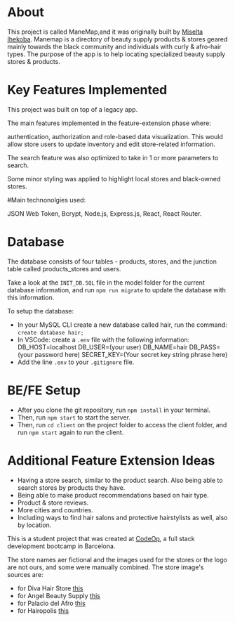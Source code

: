 
# About

This project is called ManeMap,and it was originally built by [Miselta Ihekoba](https://github.com/miselta). Manemap is a directory of beauty supply products & stores geared mainly towards the black community and individuals with curly & afro-hair types. The purpose of the app is to help locating specialized beauty supply stores & products.

# Key Features Implemented

This project was built on top of a legacy app. 

The main features implemented in the feature-extension phase where:

authentication, authorization and role-based data visualization. This would allow store users to update inventory and edit store-related information.

The search feature was also optimized to take in 1 or more parameters to search.

Some minor styling was applied to highlight local stores and black-owned stores.

#Main technonolgies used: 

JSON Web Token, Bcrypt, Node.js, Express.js, React, React Router.

# Database

The database consists of four tables - products, stores, and the junction table called products_stores and users.

Take a look at the `INIT_DB.SQL` file in the model folder for the current database information, and run `npm run migrate` to update the database with this information. 

To setup the database:

- In your MySQL CLI create a new database called hair, run the command: `create database hair;`
- In VSCode: create a `.env` file with the following information:
  DB_HOST=localhost
  DB_USER=(your user)
  DB_NAME=hair
  DB_PASS=(your password here)
  SECRET_KEY=(Your secret key string phrase here)
- Add the line `.env` to your `.gitignore` file.


# BE/FE Setup

- After you clone the git repository, run `npm install` in your terminal.
- Then, run `npm start` to start the server.
- Then, run `cd client` on the project folder to access the client folder, and run `npm start` again to run the client.

# Additional Feature Extension Ideas

- Having a store search, similar to the product search. Also being able to search stores by products they have.
- Being able to make product recommendations based on hair type.
- Product & store reviews.
- More cities and countries.
- Including ways to find hair salons and protective hairstylists as well, also by location.

This is a student project that was created at [CodeOp](http://codeop.tech), a full stack development bootcamp in Barcelona.

The store names aer fictional and the images used for the stores or the logo are not ours, and some were manually combined.  The store image's sources are:
- for Diva Hair Store  [this](https://images.bizbuysell.com/shared/listings/196/1966666/0526ea4f-423e-4f1f-b2b7-530e8f20ef6d-W496.jpg) 
- for Angel Beauty Supply [this](https://www.gannett-cdn.com/presto/2022/01/28/PPEN/5a3a282f-dd35-4bb2-bdff-ddcbaaca65dc-JoJos_Beauty_Supply-001.jpg?crop=2999,1687,x0,y381&width=660&height=372&format=pjpg&auto=webp)
- for Palacio del Afro [this](https://s3-media0.fl.yelpcdn.com/bphoto/ihHkLumMeswOR_XXfeICAw/l.jpg)
- for Hairopolis  [this](https://archives.rgnn.org/wp-content/uploads/2019/08/2-750x500.jpg)

